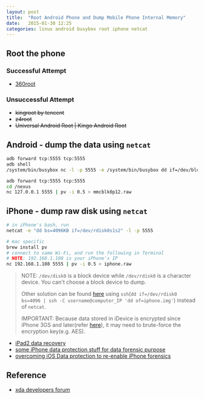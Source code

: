 ```yaml
---
layout: post
title:  "Root Android Phone and Dump Mobile Phone Internal Memory"
date:   2015-01-30 12:25
categories: linux android busybox root iphone netcat
---
```


## Root the phone

### Successful Attempt

* [360root](http://root.360.cn)

### Unsuccessful Attempt

* ~~kingroot by tencent~~
* ~~z4root~~
* ~~Universal Android Root | Kingo Android Root~~

## Android - dump the data using `netcat`

```sh
adb forward tcp:5555 tcp:5555
adb shell
/system/bin/busybox nc -l -p 5555 -e /system/bin/busybox dd if=/dev/block/mmcblk0p12

adb forward tcp:5555 tcp:5555
cd /nexus
nc 127.0.0.1 5555 | pv -i 0.5 > mmcblk0p12.raw
```

## iPhone - dump raw disk using `netcat`

```sh
# in iPhone's bash, run
netcat -e "dd bs=4096KB if=/dev/rdisk0s1s2" -l -p 5555

# mac specific
brew install pv
# connect to same Wi-Fi, and run the following in Terminal
# NOTE: 192.168.1.108 is your iPhone's IP
nc 192.168.1.108 5555 | pv -i 0.5 > iphone.raw 
```

> NOTE: `/dev/disk0` is a block device while `/dev/rdisk0` is a character device. You can't choose a block device to dump. 
> 
> Other solution can be found [here](http://www.cgsecurity.org/wiki/Recover_data_from_an_iPhone) using `ssh`(`dd if=/dev/rdisk0 bs=4096 | ssh -C username@computer_IP 'dd of=iphone.img'`) instead of `netcat`.
> 
> IMPORTANT: Because data stored in iDevice is encrypted since iPhone 3GS and later(refer [here](https://support.apple.com/en-us/HT202064)), it may need to brute-force the encryption key(e.g. AES).

* [iPad2 data recovery](http://outergalactic.org/blog/no-love-for-ipad2-data-recovery/)
* [some iPhone data protection stuff for data forensic purpose](https://code.google.com/p/iphone-dataprotection/)
* [overcoming iOS Data protection to re-enable iPhone forensics](https://media.blackhat.com/bh-us-11/Belenko/BH_US_11_Belenko_iOS_Forensics_Slides.pdf)


## Reference
* [xda developers forum](http://forum.xda-developers.com/galaxy-nexus/general/guide-internal-memory-data-recovery-yes-t1994705)
